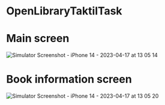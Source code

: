 # OpenLibraryTaktilTask

# Main screen
![Simulator Screenshot - iPhone 14 - 2023-04-17 at 13 05 14](https://user-images.githubusercontent.com/66200306/232454844-a2b2b28b-4fd7-4b7f-a895-842d50f35abb.png)


# Book information screen
![Simulator Screenshot - iPhone 14 - 2023-04-17 at 13 05 20](https://user-images.githubusercontent.com/66200306/232453931-c1a88283-59c4-487d-a42e-0fc82291b1e3.png)
